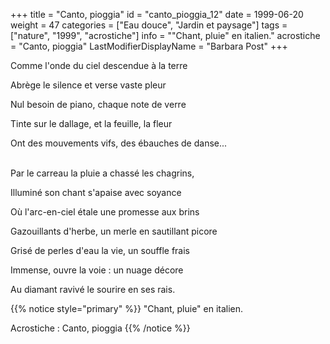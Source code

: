 +++
title = "Canto, pioggia"
id = "canto_pioggia_12"
date = 1999-06-20
weight = 47
categories = ["Eau douce", "Jardin et paysage"]
tags = ["nature", "1999", "acrostiche"]
info = "\"Chant, pluie\" en italien."
acrostiche = "Canto, pioggia"
LastModifierDisplayName = "Barbara Post"
+++

Comme l'onde du ciel descendue à la terre

Abrège le silence et verse vaste pleur

Nul besoin de piano, chaque note de verre

Tinte sur le dallage, et la feuille, la fleur

Ont des mouvements vifs, des ébauches de danse...

 \
Par le carreau la pluie a chassé les chagrins,

Illuminé son chant s'apaise avec soyance

Où l'arc-en-ciel étale une promesse aux brins

Gazouillants d'herbe, un merle en sautillant picore

Grisé de perles d'eau la vie, un souffle frais

Immense, ouvre la voie : un nuage décore

Au diamant ravivé le sourire en ses rais.

{{% notice style="primary" %}}
\"Chant, pluie\" en italien.

Acrostiche : Canto, pioggia
{{% /notice %}}
